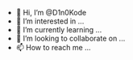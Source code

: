 - 👋 Hi, I’m @D1n0Kode
- 👀 I’m interested in ...
- 🌱 I’m currently learning ...
- 💞️ I’m looking to collaborate on ...
- 📫 How to reach me ...

<!---
D1n0Kode/D1n0Kode is a ✨ special ✨ repository because its `README.md` (this file) appears on your GitHub profile.
You can click the Preview link to take a look at your changes.
--->

